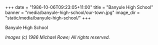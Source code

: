 +++
date = "1986-10-06T09:23:05+11:00"
title = "Banyule High School"
banner = "media/banyule-high-school/our-town.jpg"
image_dir = "static/media/banyule-high-school/"
+++

Banyule High School

<!--more-->
 


_Images (c) 1986 Michael Rowe; All rights reserved._
